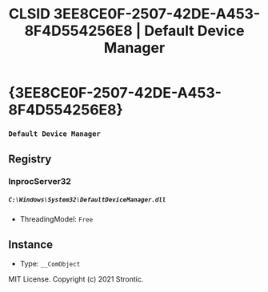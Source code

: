 ﻿---
title: "CLSID 3EE8CE0F-2507-42DE-A453-8F4D554256E8 | Default Device Manager"
excerpt: What is COM-Object CLSID 3EE8CE0F-2507-42DE-A453-8F4D554256E8?
---

# {3EE8CE0F-2507-42DE-A453-8F4D554256E8}

### `Default Device Manager`

## Registry


### InprocServer32

##### `C:\Windows\System32\DefaultDeviceManager.dll`
* ThreadingModel: `Free`

## Instance

* Type: `__ComObject`

MIT License. Copyright (c) 2021 Strontic.



